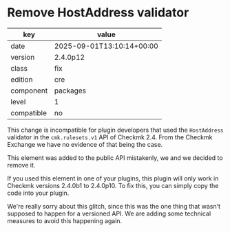 [//]: # (werk v2)
# Remove HostAddress validator

key        | value
---------- | ---
date       | 2025-09-01T13:10:14+00:00
version    | 2.4.0p12
class      | fix
edition    | cre
component  | packages
level      | 1
compatible | no

This change is incompatible for plugin developers that used the `HostAddress` validator in the `cmk.rulesets.v1` API of Checkmk 2.4.
From the Checkmk Exchange we have no evidence of that being the case.

This element was added to the public API mistakenly, we and we decided to remove it.

If you used this element in one of your plugins, this plugin will only work in Checkmk versions 2.4.0b1 to 2.4.0p10. To fix this, you can simply copy the code into your plugin.

We're really sorry about this glitch, since this was the one thing that wasn't supposed to happen for a versioned API. We are adding some technical measures to avoid this happening again.
